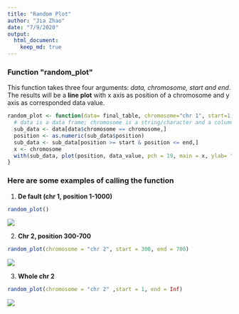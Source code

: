 ```yaml
---
title: "Random Plot"
author: "Jia Zhao"
date: "7/9/2020"
output:
  html_document:
    keep_md: true
---
```



### Function "random_plot" 




This function takes three four arguments: *data, chromosome, start and end*. The results will be a **line plot** with x axis as position of a chromosome and y axis as corresponded data value.


```r
random_plot <- function(data= final_table, chromosome="chr 1", start=1, end=1000){
  # data is a data frame; chromosome is a string/character and a column of data, start and end are integers
  sub_data <- data[data$chromosome == chromosome,]
  position <- as.numeric(sub_data$position)
  sub_data <- sub_data[position >= start & position <= end,]
  x <- chromosome
  with(sub_data, plot(position, data_value, pch = 19, main = x, ylab= "data value", type = "l"))
}
```

### Here are some examples of calling the function

1. **De fault (chr 1, position 1-1000)**

```r
random_plot()
```

![](Random_Plot_files/figure-html/unnamed-chunk-2-1.png)<!-- -->

2. **Chr 2, position 300-700**


```r
random_plot(chromosome = "chr 2", start = 300, end = 700)
```

![](Random_Plot_files/figure-html/unnamed-chunk-3-1.png)<!-- -->

3. **Whole chr 2**


```r
random_plot(chromosome = "chr 2" ,start = 1, end = Inf)
```

![](Random_Plot_files/figure-html/unnamed-chunk-4-1.png)<!-- -->

